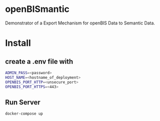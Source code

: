 # openBISmantic
Demonstrator of a Export Mechanism for openBIS Data to Semantic Data.

# Install

## create a .env file with
```bash
ADMIN_PASS=<password>
HOST_NAME=<hostname_of_deployment>
OPENBIS_PORT_HTTP=<unsecure_port>
OPENBIS_PORT_HTTPS=<443>
```

## Run Server
```bash
docker-compose up
